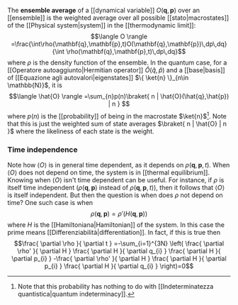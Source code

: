 The **ensemble average** of a [[dynamical variable]] $O(\mathbf{q},\mathbf{p})$ over an [[ensemble]] is the weighted average over all possible [[stato|macrostates]] of the [[Physical system|system]] in the [[thermodynamic limit]]:
$$\langle O \rangle =\frac{\int\rho(\mathbf{q},\mathbf{p},t)O(\mathbf{q},\mathbf{p})\,dp\,dq}{\int \rho(\mathbf{q},\mathbf{p},t)\,dp\,dq}$$
where $\rho$ is the density function of the ensemble. In the quantum case, for a [[Operatore autoaggiunto|Hermitian operator]] $\hat{O}(\hat{q},\hat{p})$ and a [[base|basis]] of [[Equazione agli autovalori|eigenstates]] $\{ \ket{n} \}_{n\in \mathbb{N}}$, it is
$$\langle \hat{O} \rangle =\sum_{n}p(n)\braket{ n | \hat{O}(\hat{q},\hat{p}) | n } $$
where $p(n)$ is the [[probability]] of being in the macrostate $\ket{n}$[^1]. Note that this is just the weighted sum of state averages $\braket{ n | \hat{O} | n }$ where the likeliness of each state is the weight.
### Time independence
Note how $\langle O \rangle$ is in general time dependent, as it depends on $\rho(\mathbf{q},\mathbf{p},t)$. When $\langle O \rangle$ does not depend on time, the system is in [[thermal equilibrium]]. Knowing when $\langle O \rangle$ isn't time dependent can be useful. For instance, if $\rho$ is itself time independent ($\rho(\mathbf{q},\mathbf{p})$ instead of $\rho(\mathbf{q},\mathbf{p},t)$), then it follows that $\langle O \rangle$ is itself independent. But then the question is when does $\rho$ not depend on time? One such case is when
$$\rho(\mathbf{q},\mathbf{p})=\rho'(H(\mathbf{q},\mathbf{p}))$$
where $H$ is the [[Hamiltoniana|Hamiltonian]] of the system. In this case the prime means [[Differenziabilità|differentiation]]. In fact, if this is true then
$$\frac{ \partial \rho }{ \partial t } =-\sum_{i=1}^{3N} \left( \frac{ \partial \rho' }{ \partial H } \frac{ \partial H }{ \partial q_{i} } \frac{ \partial H }{ \partial p_{i} } -\frac{ \partial \rho' }{ \partial H } \frac{ \partial H }{ \partial p_{i} } \frac{ \partial H }{ \partial q_{i} }  \right)=0$$

[^1]: Note that this probability has nothing to do with [[Indeterminatezza quantistica|quantum indeterminacy]].